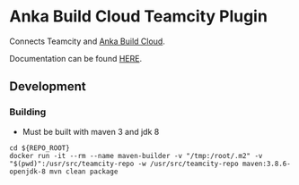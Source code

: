 # Anka Build Cloud Teamcity Plugin

Connects Teamcity and [Anka Build Cloud](https://veertu.com/anka-build/).

Documentation can be found [HERE](https://docs.veertu.com/anka/plugins-and-integrations/controller-+-registry/teamcity/).

## Development

### Building

- Must be built with maven 3 and jdk 8

```
cd ${REPO_ROOT}
docker run -it --rm --name maven-builder -v "/tmp:/root/.m2" -v "$(pwd)":/usr/src/teamcity-repo -w /usr/src/teamcity-repo maven:3.8.6-openjdk-8 mvn clean package
```

